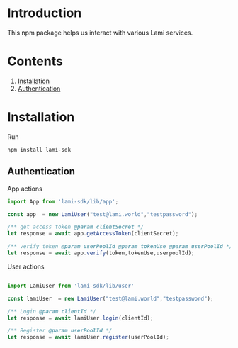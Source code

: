# Introduction

This npm package helps us interact with various Lami services.

# Contents

1. [Installation](#Installation)
2. [Authentication](#Authentication)

# Installation

Run 

`npm install lami-sdk`

## Authentication

App actions

```typescript
import App from 'lami-sdk/lib/app';

const app  = new LamiUser("test@lami.world","testpassword");

/** get access token @param clientSecret */
let response = await app.getAccessToken(clientSecret);

/** verify token @param userPoolId @param tokenUse @param userPoolId */
let response = await app.verify(token,tokenUse,userpoolId);

```

User actions

```typescript

import LamiUser from 'lami-sdk/lib/user'

const lamiUser  = new LamiUser("test@lami.world","testpassword");

/** Login @param clientId */
let response = await lamiUser.login(clientId);

/** Register @param userPoolId */
let response = await lamiUser.register(userPoolId);


```
